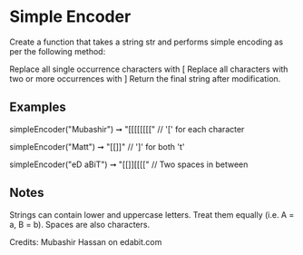 # Simple Encoder

Create a function that takes a string str and performs simple encoding as per the following method:

Replace all single occurrence characters with [
Replace all characters with two or more occurrences with ]
Return the final string after modification.

## Examples

simpleEncoder("Mubashir") ➞ "[[[[[[[["
// '[' for each character

simpleEncoder("Matt") ➞ "[[]]"
// ']' for both 't'

simpleEncoder("eD aBiT") ➞ "[[]][[[["
// Two spaces in between

## Notes

Strings can contain lower and uppercase letters. Treat them equally (i.e. A = a, B = b).
Spaces are also characters.

Credits: Mubashir Hassan on edabit.com
